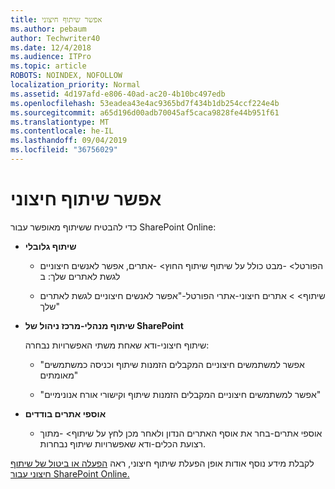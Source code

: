 ```yaml
---
title: אפשר שיתוף חיצוני
ms.author: pebaum
author: Techwriter40
ms.date: 12/4/2018
ms.audience: ITPro
ms.topic: article
ROBOTS: NOINDEX, NOFOLLOW
localization_priority: Normal
ms.assetid: 4d197afd-e806-40ad-ac20-4b10bc497edb
ms.openlocfilehash: 53eadea43e4ac9365bd7f434b1db254ccf224e4b
ms.sourcegitcommit: a65d196d00adb70045af5caca9828fe44b951f61
ms.translationtype: MT
ms.contentlocale: he-IL
ms.lasthandoff: 09/04/2019
ms.locfileid: "36756029"
---
```

# <a name="enable-external-sharing"></a>אפשר שיתוף חיצוני

 כדי להבטיח ששיתוף מאופשר עבור SharePoint Online:
  
- **שיתוף גלובלי**
    
  - הפורטל\> -מבט כולל על שיתוף שיתוף החוץ\> -אתרים, אפשר לאנשים חיצוניים לגשת לאתרים שלך: ב
    
  - שיתוף\> \> אתרים חיצוני-אתרי הפורטל-"אפשר לאנשים חיצוניים לגשת לאתרים שלך"
    
- **שיתוף מנהלי-מרכז ניהול של SharePoint**
    
    שיתוף חיצוני-ודא שאחת משתי האפשרויות נבחרה:
    
  - "אפשר למשתמשים חיצוניים המקבלים הזמנות שיתוף וכניסה כמשתמשים מאומתים"
    
  - "אפשר למשתמשים חיצוניים המקבלים הזמנות שיתוף וקישורי אורח אנונימיים"
    
- **אוספי אתרים בודדים**
    
  - אוספי אתרים-בחר את אוסף האתרים הנדון ולאחר מכן לחץ על שיתוף\> -מתוך רצועת הכלים-ודא שאפשרויות שיתוף נבחרות.
    
לקבלת מידע נוסף אודות אופן הפעלת שיתוף חיצוני, ראה [הפעלה או ביטול של שיתוף חיצוני עבור SharePoint Online.](https://go.microsoft.com/fwlink/?linkid=2047681&amp;clcid=0x409)
  

